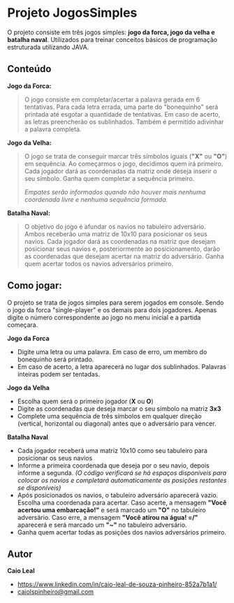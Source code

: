 # Projeto JogosSimples

O projeto consiste em três jogos simples: **jogo da forca, jogo da velha e batalha naval**. Utilizados para treinar conceitos básicos de programação estruturada utilizando JAVA.


## Conteúdo

**Jogo da Forca:** 
> O jogo consiste em completar/acertar a palavra gerada em 6 tentativas. Para cada letra errada, uma parte do "bonequinho" será printada até esgotar a quantidade de tentativas. Em caso de acerto, as letras preencherão os sublinhados. Também é permitido adivinhar a palavra completa.

**Jogo da Velha:**
> O jogo se trata de conseguir marcar três símbolos iguais (**"X"** ou **"O"**) em sequência. Ao começarmos o jogo, decidimos quem irá primeiro. Cada jogador dará as coordenadas da matriz onde deseja inserir o seu símbolo. Ganha quem completar a sequência primeiro.
>
> *Empates serão informados quando não houver mais nenhuma coordenada livre e nenhuma sequência formada.*

**Batalha Naval:**
>O objetivo do jogo é afundar os navios no tabuleiro adversário. Ambos receberão uma matriz de 10x10 para posicionar os seus navios. Cada jogador dará as coordenadas na matriz que desejam posicionar seus navios e, posteriormente ao posicionamento, darão as coordenadas que desejam acertar na matriz do adversário. Ganha quem acertar todos os navios adversários primeiro. 



## Como jogar:
O projeto se trata de jogos simples para serem jogados em console. Sendo o jogo da forca "single-player" e os demais para dois jogadores. Apenas digite o número correspondente ao jogo no menu inicial e a partida começara.

**Jogo da Forca**

 - Digite uma letra ou uma palavra. Em caso de erro, um membro do bonequinho será printado. 
 - Em caso de acerto, a letra aparecerá no lugar dos sublinhados. Palavras inteiras podem ser tentadas.
 
**Jogo da Velha** 
- Escolha quem será o primeiro jogador (**X** ou **O**)
- Digite as coordenadas que deseja marcar o seu símbolo na matriz **3x3**
- Complete uma sequência de três símbolos em qualquer direção (vertical, horizontal ou diagonal) antes que o adversário para vencer.

**Batalha Naval**
- Cada jogador receberá uma matriz 10x10 como seu tabuleiro para posicionar os seus navios
- Informe a primeira coordenada que deseja por o seu navio, depois informe a segunda.
*(O código verificará se há espaços disponíveis para colocar os navios e completará automaticamente as posições restantes se disponíveis)*
- Após posicionados os navios, o tabuleiro adversário aparecerá vazio. Escolha uma coordenada para acertar. Caso acerte, a mensagem **"Você acertou uma embarcação!"** e será marcado um **"O"** no tabuleiro adversário. Caso erre, a mensagem **"Você atirou na água! =/"** aparecerá e será marcado um **"~"** no tabuleiro adversário.
- Ganha quem acertar todas as posições dos navios adversários primeiro.

## Autor
 **Caio Leal**
 - https://www.linkedin.com/in/caio-leal-de-souza-pinheiro-852a7b1a1/
 - caiolspinheiro@gmail.com





